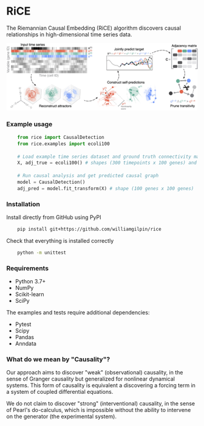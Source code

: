 # RiCE

The Riemannian Causal Embedding (RiCE) algorithm discovers causal relationships in high-dimensional time series data.

![Overview of method](rice/data/fig_schematic.jpg)

### Example usage

```python
    from rice import CausalDetection
    from rice.examples import ecoli100

    # Load example time series dataset and ground truth connectivity matrix
    X, adj_true = ecoli100() # shapes (300 timepoints x 100 genes) and (100 genes x 100 genes)

    # Run causal analysis and get predicted causal graph
    model = CausalDetection()
    adj_pred = model.fit_transform(X) # shape (100 genes x 100 genes)
```


### Installation

Install directly from GitHub using PyPI

```bash
    pip install git+https://github.com/williamgilpin/rice
```

Check that everything is installed correctly

```bash
    python -m unittest
```


### Requirements

+ Python 3.7+
+ NumPy
+ Scikit-learn
+ SciPy

The examples and tests require additional dependencies:

+ Pytest
+ Scipy
+ Pandas
+ Anndata


### What do we mean by "Causality"?

Our approach aims to discover "weak" (observational) causality, in the sense of Granger causality but generalized for nonlinear dynamical systems. This form of causality is equivalent a discovering a forcing term in a system of coupled differential equations.

We do not claim to discover "strong" (interventional) causality, in the sense of Pearl's do-calculus, which is impossible without the ability to intervene on the generator (the experimental system).






